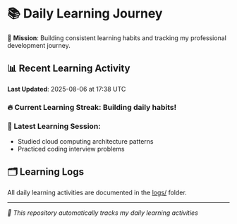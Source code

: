 # 📚 Daily Learning Journey

🎯 **Mission**: Building consistent learning habits and tracking my professional development journey.

## 📊 Recent Learning Activity

**Last Updated**: 2025-08-06 at 17:38 UTC

### 🔥 Current Learning Streak: Building daily habits!

### 📝 Latest Learning Session:
- Studied cloud computing architecture patterns
- Practiced coding interview problems

## 🗂️ Learning Logs

All daily learning activities are documented in the [logs/](./logs/) folder.

---
*🤖 This repository automatically tracks my daily learning activities*
